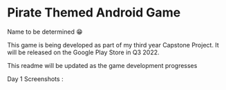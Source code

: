# Pirate Themed Android Game

Name to be determined 😁

This game is being developed as part of my third year Capstone Project. It will be released on the Google Play Store in Q3 2022.

This readme will be updated as the game development progresses

Day 1 Screenshots :

